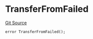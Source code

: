 # TransferFromFailed
[Git Source](https://github.com/zammdefi/zRouter/blob/15c5fb7442065a88b0c255094f10ebd47b711ccb/src/zRouter.sol)


```solidity
error TransferFromFailed();
```

